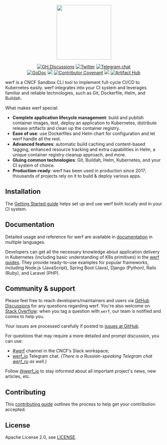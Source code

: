 <p align="center">
  <img src="https://werf.io/assets/images/werf-logo.svg?sanitize=true" style="max-height:100%;" height="175">
</p>

<p align="center">
  <a href="https://github.com/werf/werf/discussions"><img src="https://img.shields.io/static/v1?label=GitHub&message=discussions&color=brightgreen&logo=github" alt="GH Discussions"/></a>
  <a href="https://twitter.com/werf_io"><img src="https://img.shields.io/static/v1?label=Twitter&message=page&color=blue&logo=twitter" alt="Twitter"/></a>
  <a href="https://t.me/werf_io"><img src="https://img.shields.io/static/v1?label=Telegram&message=chat&logo=telegram" alt="Telegram chat"></a><br>
  <a href="https://godoc.org/github.com/werf/werf"><img src="https://godoc.org/github.com/werf/werf?status.svg" alt="GoDoc"></a>
  <a href="https://codeclimate.com/github/werf/werf/test_coverage"><img src="https://api.codeclimate.com/v1/badges/bac6f23d5c366c6324b5/test_coverage" /></a>
  <a href="CODE_OF_CONDUCT.md"><img src="https://img.shields.io/badge/Contributor%20Covenant-2.1-4baaaa.svg" alt="Contributor Covenant"></a>
  <a href="https://bestpractices.coreinfrastructure.org/projects/2503"><img src="https://bestpractices.coreinfrastructure.org/projects/2503/badge"></a>
  <a href="https://artifacthub.io/packages/search?repo=werf"><img src="https://img.shields.io/endpoint?url=https://artifacthub.io/badge/repository/werf" alt="Artifact Hub"></a>
</p>

werf is a CNCF Sandbox CLI tool to implement full-cycle CI/CD to Kubernetes easily. werf integrates into your CI system and leverages familiar and reliable technologies, such as Git, Dockerfile, Helm, and Buildah.

What makes werf special:

- **Complete application lifecycle management**: build and publish container images, test, deploy an application to Kubernetes, distribute release artifacts and clean up the container registry.
- **Ease of use**: use Dockerfiles and Helm chart for configuration and let werf handle all the rest.
- **Advanced features**: automatic build caching and content-based tagging, enhanced resource tracking and extra capabilities in Helm, a unique container registry cleanup approach, and more.
- **Gluing common technologies**: Git, Buildah, Helm, Kubernetes, and your CI system of choice.
- **Production-ready**: werf has been used in production since 2017; thousands of projects rely on it to build & deploy various apps.

## Installation

The [Getting Started guide](https://werf.io/getting_started/) helps set up and use werf both locally and in your CI system.

## Documentation

Detailed usage and reference for werf are available in [documentation](https://werf.io/docs/) in multiple languages.

Developers can get all the necessary knowledge about application delivery in Kubernetes (including basic understanding of K8s primitives) in the [werf guides](https://werf.io/guides.html). They provide ready-to-use examples for popular frameworks, including Node.js (JavaScript), Spring Boot (Java), Django (Python), Rails (Ruby), and Laravel (PHP).

## Community & support

Please feel free to reach developers/maintainers and users via [GitHub Discussions](https://github.com/werf/werf/discussions) for any questions regarding werf. You're also welcome on [Stack Overflow](https://stackoverflow.com/questions/tagged/werf): when you tag a question with `werf`, our team is notified and comes to help you.

Your issues are processed carefully if posted to [issues at GitHub](https://github.com/werf/werf/issues).

For questions that may require a more detailed and prompt discussion, you can use:

* [#werf](https://cloud-native.slack.com/archives/CHY2THYUU) channel in the CNCF’s Slack workspace;
* [werf_io](https://t.me/werf_io) Telegram chat. _(There is a Russian-speaking Telegram chat [werf_ru](https://t.me/werf_ru) as well.)_

Follow [@werf_io](https://x.com/werf_io) to stay informed about all important project's news, new articles, etc.

## Contributing

This [contributing guide](https://github.com/werf/werf/blob/main/CONTRIBUTING.md) outlines the process to help get your contribution accepted.

## License

Apache License 2.0, see [LICENSE](LICENSE).
